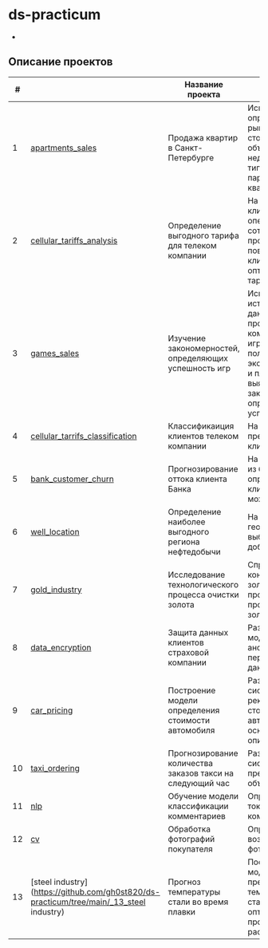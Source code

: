 # ds-practicum
-
## Описание проектов

| #  |                                                                                                                          | Название проекта                                          | Описание                                                                                                                                                             | Стек и навыки                                                                                                                                                   |
|----|--------------------------------------------------------------------------------------------------------------------------|-----------------------------------------------------------|----------------------------------------------------------------------------------------------------------------------------------------------------------------------|-----------------------------------------------------------------------------------------------------------------------------------------------------------------|
| 1  | [apartments_sales](https://github.com/gh0st820/ds-practicum/tree/main/_1_apartments_sales)                               | Продажа квартир в Санкт-Петербурге                        | Используя данные определить рыночную стоимость объектов недвижимости и типичные параметры квартиры                                                                   | Pandas, Matplotlib, исследовательский анализ данных, визуализация данных, предобработка данных                                                                  |
| 2  | [cellular_tariffs_analysis](https://github.com/gh0st820/ds-practicum/tree/main/_2_cellular_tariffs_analysis)             | Определение выгодного тарифа для телеком компании         | На основе данных клиентов оператора сотовой связи проанализировать поведение клиентов и поиск оптимального тарифа                                                    | Pandas, Matplotlib, NumPy, SciPy, описательная статистика, проверска статистических гипотез                                                                     |
| 3  | [games_sales](https://github.com/gh0st820/ds-practicum/tree/main/_3_games_sales)                                         | Изучение закономерностей, определяющих успешность игр     | Используя исторические данные о продажах компьютерных игр, оценки пользователей и экспертов, жанры и платформы, выявить закономерности, определяющие успешность игры | Pandas, Matplotlib, NumPy, предобработка данных, исследовательский анализ данных, проверка статистических гипотез, описательная статистика, визуализация данных |
| 4  | [cellular_tarrifs_classification](https://github.com/gh0st820/ds-practicum/tree/main/_4_cellular_tarrifs_classification) | Классификаиция клиентов телеком компании                  | На основе данных предложить клиенту тариф.                                                                                                                           | Pandas, Matplotlib, Scikit-learn                                                                                                                                |
| 5  | [bank_customer_churn](https://github.com/gh0st820/ds-practicum/tree/main/_5_bank_customer_churn)                         | Прогнозирование оттока клиента Банка                      | На основе данных из банка определить клиент, который может уйти                                                                                                      | Pandas, Matplotlib, Scikit-learn                                                                                                                                |
| 6  | [well_location](https://github.com/gh0st820/ds-practicum/tree/main/_6_well_location)                                     | Определение наиболее выгодного региона нефтедобычи        | На основе данных геологи разведки выбрать район добычи нефти                                                                                                         | Pandas, Scikit-learn, бутстреп                                                                                                                                  |
| 7  | [gold_industry](https://github.com/gh0st820/ds-practicum/tree/main/_7_gold_industry)                                     | Исследование технологического процесса очистки золота     | Спрогнозировать концентрацию золота при проведении процесса очистки золота                                                                                           | Pandas, Matplotlib, NumPy, Scikit-learn, исследовательский анализ данных                                                                                        |
| 8  | [data_encryption](https://github.com/gh0st820/ds-practicum/tree/main/_8_data_encryption)                                 | Защита данных клиентов страховой компании                 | Разработка модели анонимизации персональных данных                                                                                                                   | Pandas, NumPy, Scikit-learn                                                                                                                                     |
| 9  | [car_pricing](https://github.com/gh0st820/ds-practicum/tree/main/_9_car_pricing)                                         | Построение модели определения стоимости автомобиля        | Разработка системы рекомендации стоимости автомобиля на основе его описания                                                                                          | Pandas, CatBoost, Lightgbm                                                                                                                                      |
| 10 | [taxi_ordering](https://github.com/gh0st820/ds-practicum/tree/main/_10_taxi_ordering)                                    | Прогнозирование количества заказов такси на следующий час | Разработка системы предсказания объема заказа.                                                                                                                       | Pandas, Scikit-learn, statsmodels, временные ряды                                                                                                               |
| 11 | [nlp](https://github.com/gh0st820/ds-practicum/tree/main/_11_nlp)                                                        | Обучение модели классификации комментариев                | Определение токсичности комментарии.                                                                                                                                 | Pandas, NLP, ntlk, td-idf, BERT                                                                                                                                 |
| 12 | [cv](https://github.com/gh0st820/ds-practicum/tree/main/_12_cv)                                                          | Обработка фотографий покупателя                           | Определение возраста по фотографии                                                                                                                                   | Pandas, CV, Keras, ResNet50                                                                                                                                     |
| 13 | [steel industry](https://github.com/gh0st820/ds-practicum/tree/main/_13_steel industry)                                  | Прогноз температуры стали во время плавки                 | Построить модель, которая предскажет температуру стали, для оптимизации производтсвенных расходов.                                                                   | Pandas, Matplotlib, Scikit-learn, исследовательский анализ данных                                                                                               |
